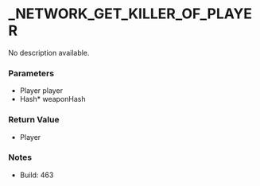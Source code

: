 # _NETWORK_GET_KILLER_OF_PLAYER

No description available.

### Parameters
* Player player
* Hash* weaponHash

### Return Value
* Player

### Notes
* Build: 463

